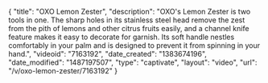 {
    "title": "OXO Lemon Zester",
    "description": "OXO's Lemon Zester is two tools in one. The sharp holes in its stainless steel head remove the zest from the pith of lemons and other citrus fruits easily, and a channel knife feature makes it easy to decorate for garnish. Its soft handle nestles comfortably in your palm and is designed to prevent it from spinning in your hand.",
    "videoid": "7163192",
    "date_created": "1383674196",
    "date_modified": "1487197507",
    "type": "captivate",
    "layout": "video",
    "url": "\/v\/oxo-lemon-zester\/7163192"
}